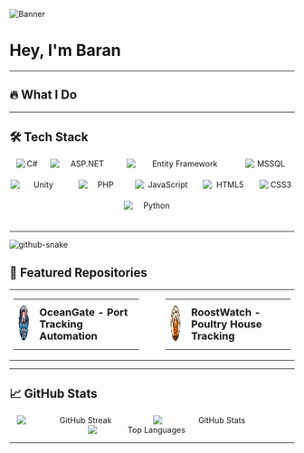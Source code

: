 ![Banner](https://media4.giphy.com/media/v1.Y2lkPTc5MGI3NjExZmQxMTdoYzlxYnVtaHQ3YXY5b3pjM2FoNDNlaDY5aGNxdHZ3MXBvMSZlcD12MV9pbnRlcm5hbF9naWZfYnlfaWQmY3Q9Zw/26tn33aiTi1jkl6H6/giphy.gif)

# Hey, I'm **Baran**

---

## 🔥 What I Do

---

## 🛠 Tech Stack
<div align="center">
  <div style="display: flex; justify-content: center; flex-wrap: wrap; gap: 20px;">
    <img src="https://img.shields.io/badge/C%23-239120?style=flat-square&logo=csharp&logoColor=white" alt="C#" width="40" />
    <img src="https://img.shields.io/badge/ASP.NET-5C2D91?style=flat-square&logo=dotnet&logoColor=white" alt="ASP.NET" width="115" />
    <img src="https://img.shields.io/badge/Entity%20Framework-512BD4?style=flat-square&logo=dotnet&logoColor=white" alt="Entity Framework" width="190" />
    <img src="https://img.shields.io/badge/MSSQL-CC2927?style=flat-square&logo=microsoftsqlserver&logoColor=white" alt="MSSQL" width="75" />
    <img src="https://img.shields.io/badge/Unity-000000?style=flat-square&logo=unity&logoColor=white" alt="Unity" width="100" />
    <img src="https://img.shields.io/badge/PHP-777BB4?style=flat-square&logo=php&logoColor=white" alt="PHP" width="80" />
<img src="https://img.shields.io/badge/JavaScript-F7DF1E?style=flat-square&logo=javascript&logoColor=black" alt="JavaScript" width="100" />
<img src="https://img.shields.io/badge/HTML5-E34F26?style=flat-square&logo=html5&logoColor=white" alt="HTML5" width="80" />
<img src="https://img.shields.io/badge/CSS3-1572B6?style=flat-square&logo=css3&logoColor=white" alt="CSS3" width="60" />
<img src="https://img.shields.io/badge/Python-3776AB?style=flat-square&logo=python&logoColor=FFD43B" alt="Python" width="100" height="40" />



  </div>
</div>


---

<picture>
  <source media="(prefers-color-scheme: dark)" srcset="https://raw.githubusercontent.com/tobiasmeyhoefer/tobiasmeyhoefer/output/github-snake-dark.svg" />
  <source media="(prefers-color-scheme: light)" srcset="https://raw.githubusercontent.com/tobiasmeyhoefer/tobiasmeyhoefer/output/github-snake.svg" />
  <img alt="github-snake" src="https://raw.githubusercontent.com/tobiasmeyhoefer/tobiasmeyhoefer/output/github-snake.svg" />
</picture>



## 🚀 Featured Repositories

<table style="border-collapse: collapse; border: none;">
  <tr>
    <!-- OceanGate -->
    <td style="vertical-align: middle; padding-right: 40px; border: none;">
      <table style="border-collapse: collapse; border: none;">
        <tr>
          <td style="vertical-align: middle; padding-right: 10px; border: none;">
            <a href="https://github.com/baransaglam/OceanGate-Port-Tracking-Automation">
              <img src="https://github.com/baransaglam/baransaglam/raw/main/brnIMAGES/OG1.png" width="80" height="80" alt="OceanGate Logo" style="border-radius: 8px;">
            </a>
          </td>
          <td style="vertical-align: middle; border: none;">
            <span style="font-size: 18px; font-weight: bold;">OceanGate - Port Tracking Automation</span>
          </td>
        </tr>
      </table>
    </td>
    <!-- RoostWatch -->
    <td style="vertical-align: middle; border: none;">
      <table style="border-collapse: collapse; border: none;">
        <tr>
          <td style="vertical-align: middle; padding-right: 10px; border: none;">
            <a href="https://github.com/baransaglam/Kumes-Yonetim-Sistemi">
              <img src="https://github.com/baransaglam/baransaglam/raw/main/brnIMAGES/roostwatch.png" width="80" height="80" alt="RoostWatch logo" style="border-radius: 8px;">
            </a>
          </td>
          <td style="vertical-align: middle; border: none;">
            <span style="font-size: 18px; font-weight: bold;">RoostWatch - Poultry House Tracking</span>
          </td>
        </tr>
      </table>
    </td>
  </tr>
</table>









---

## 📈 GitHub Stats

<div align="center">
  <!-- Streak Stats -->
  <img src="https://github-readme-streak-stats.herokuapp.com/?user=baransaglam&theme=tokyonight" alt="GitHub Streak" width="45%" style="display:inline-block; margin-right: 10px;" />

  <!-- General GitHub Stats -->
  <img src="https://github-readme-stats.vercel.app/api?username=baransaglam&show_icons=true&theme=tokyonight" alt="GitHub Stats" width="45%" style="display:inline-block; margin-right: 10px;" />

  <!-- Top Languages -->
  <img src="https://github-readme-stats.vercel.app/api/top-langs/?username=baransaglam&layout=compact&theme=tokyonight" alt="Top Languages" width="45%" style="display:inline-block;" />
</div>

---



